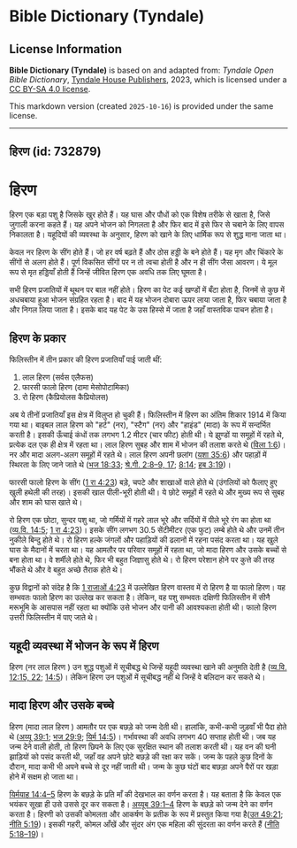 # Bible Dictionary (Tyndale)

## License Information

**Bible Dictionary (Tyndale)** is based on and adapted from: _Tyndale Open Bible Dictionary_, [Tyndale House Publishers](https://tyndaleopenresources.com/), 2023, which is licensed under a [CC BY-SA 4.0 license](https://creativecommons.org/licenses/by-sa/4.0/legalcode.en).

This markdown version (created `2025-10-16`) is provided under the same license.



--------------------------------

## हिरण (id: 732879)

हिरण
====

हिरण एक बड़ा पशु है जिसके खुर होते हैं। यह घास और पौधों को एक विशेष तरीके से खाता है, जिसे जुगाली करना कहते हैं। यह अपने भोजन को निगलता है और फिर बाद में इसे फिर से चबाने के लिए वापस निकालता है। यहूदियों की व्यवस्था के अनुसार, हिरण को खाने के लिए धार्मिक रूप से शुद्ध माना जाता था।

केवल नर हिरण के सींग होते हैं। जो हर वर्ष बढ़ते हैं और ठोस हड्डी के बने होते हैं। यह मृग और चिंकारे के सींगों से अलग होते हैं। पूर्ण विकसित सींगों पर न तो त्वचा होती है और न ही सींग जैसा आवरण। ये मूल रूप से मृत हड्डियाँ होती हैं जिन्हें जीवित हिरण एक अवधि तक लिए घूमता है।

सभी हिरण प्रजातियों में थूथन पर बाल नहीं होते। हिरण का पेट कई खण्डों में बँटा होता है, जिनमें से कुछ में अधचबाया हुआ भोजन संग्रहित रहता है। बाद में यह भोजन दोबारा ऊपर लाया जाता है, फिर चबाया जाता है और निगल लिया जाता है। इसके बाद यह पेट के उस हिस्से में जाता है जहाँ वास्तविक पाचन होता है।

हिरण के प्रकार
--------------

फिलिस्तीन में तीन प्रकार की हिरण प्रजातियाँ पाई जाती थीं:

1. लाल हिरण (सर्वस एलैफस)
2. फारसी फालो हिरण (दामा मेसोपोटामिका)
3. रो हिरण (कैप्रियोलस कैप्रियोलस)

अब ये तीनों प्रजातियाँ इस क्षेत्र में विलुप्त हो चुकी हैं। फिलिस्तीन में हिरण का अंतिम शिकार 1914 में किया गया था। बाइबल लाल हिरण को "हर्ट" (नर), "स्टैग" (नर) और "हाइंड" (मादा) के रूप में सन्दर्भित करती है। इसकी ऊँचाई कंधों तक लगभग 1\.2 मीटर (चार फीट) होती थी। ये झुण्डों या समूहों में रहते थे, प्रत्येक दल एक ही क्षेत्र में रहता था। लाल हिरण सुबह और शाम में भोजन की तलाश करते थे ([विला 1:6](https://ref.ly/Lam1:6))। नर और मादा अलग\-अलग समूहों में रहते थे। लाल हिरण अपनी छलांग ([यशा 35:6](https://ref.ly/Isa35:6)) और पहाड़ों में स्थिरता के लिए जाने जाते थे ([भज 18:33](https://ref.ly/Ps18:33); [श्रे.गी. 2:8–9, 17](https://ref.ly/Song2:8-Song2:9,Song2:17); [8:14](https://ref.ly/Song8:14); [हब 3:19](https://ref.ly/Hab3:19))।

फारसी फालो हिरण के सींग ([1 रा 4:23](https://ref.ly/1Kgs4:23)) बड़े, चपटे और शाखाओं वाले होते थे (उंगलियों को फैलाए हुए खुली हथेली की तरह)। इसकी खाल पीली\-भूरी होती थी। ये छोटे समूहों में रहते थे और मुख्य रूप से सुबह और शाम को घास खाते थे।

रो हिरण एक छोटा, सुन्दर पशु था, जो गर्मियों में गहरे लाल भूरे और सर्दियों में पीले भूरे रंग का होता था ([व्य.वि. 14:5](https://ref.ly/Deut14:5); [1 रा 4:23](https://ref.ly/1Kgs4:23))। इसके सींग लगभग 30\.5 सेंटीमीटर (एक फुट) लम्बे होते थे और उनमें तीन नुकीले बिन्दु होते थे। रो हिरण हल्के जंगलों और पहाड़ियों की ढलानों में रहना पसंद करता था। यह खुले घास के मैदानों में चरता था। यह आमतौर पर परिवार समूहों में रहता था, जो मादा हिरण और उसके बच्चों से बना होता था। वे शर्मीले होते थे, फिर भी बहुत जिज्ञासु होते थे। रो हिरण परेशान होने पर कुत्ते की तरह भौंकते थे और वे बहुत अच्छे तैराक होते थे।

कुछ विद्वानों को संदेह है कि [1 राजाओं 4:23](https://ref.ly/1Kgs4:23) में उल्लेखित हिरण वास्तव में रो हिरण है या फालो हिरण। यह सम्भवतः फालो हिरण का उल्लेख कर सकता है। लेकिन, वह पशु सम्भवतः दक्षिणी फिलिस्तीन में सीनै मरूभूमि के आसपास नहीं रहता था क्योंकि उसे भोजन और पानी की आवश्यकता होती थी। फालो हिरण उत्तरी फिलिस्तीन में पाए जाते थे।

यहूदी व्यवस्था में भोजन के रूप में हिरण
---------------------------------------

हिरण (नर लाल हिरण ) उन शुद्ध पशुओं में सूचीबद्ध थे जिन्हें यहूदी व्यवस्था खाने की अनुमति देती है ([व्य.वि. 12:15, 22](https://ref.ly/Deut12:15,Deut12:22); [14:5](https://ref.ly/Deut14:5))। लेकिन हिरण उन पशुओं में सूचीबद्ध नहीं थे जिन्हें वे बलिदान कर सकते थे।

मादा हिरण और उसके बच्चे
-----------------------

हिरण (मादा लाल हिरण ) आमतौर पर एक बछड़े को जन्म देती थी। हालांकि, कभी\-कभी जुड़वाँ भी पैदा होते थे ([अय्यू 39:1](https://ref.ly/Job39:1); [भज 29:9](https://ref.ly/Ps29:9); [यिर्म 14:5](https://ref.ly/Jer14:5))। गर्भावस्था की अवधि लगभग 40 सप्ताह होती थी। जब यह जन्म देने वाली होती, तो हिरण छिपने के लिए एक सुरक्षित स्थान की तलाश करती थी। यह वन की घनी झाड़ियों को पसंद करती थी, जहाँ वह अपने छोटे बछड़े की रक्षा कर सकें। जन्म के पहले कुछ दिनों के दौरान, मादा कभी भी अपने बच्चे से दूर नहीं जाती थी। जन्म के कुछ घंटों बाद बछड़ा अपने पैरों पर खड़ा होने में सक्षम हो जाता था।

[यिर्मयाह 14:4–5](https://ref.ly/Jer14:4-Jer14:5) हिरण के बछड़े के प्रति माँ की देखभाल का वर्णन करता है। यह बताता है कि केवल एक भयंकर सूखा ही उसे उससे दूर कर सकता है। [अय्यूब 39:1–4](https://ref.ly/Job39:1-Job39:4) हिरण के बछड़े को जन्म देने का वर्णन करता है। हिरणी को उसकी कोमलता और आकर्षण के प्रतीक के रूप में प्रस्तुत किया गया है([उत 49:21](https://ref.ly/Gen49:21); [नीति 5:19](https://ref.ly/Prov5:19))। इसकी गहरी, कोमल आँखें और सुंदर अंग एक महिला की सुंदरता का वर्णन करते हैं ([नीति 5:18–19](https://ref.ly/Prov5:18-Prov5:19))।


